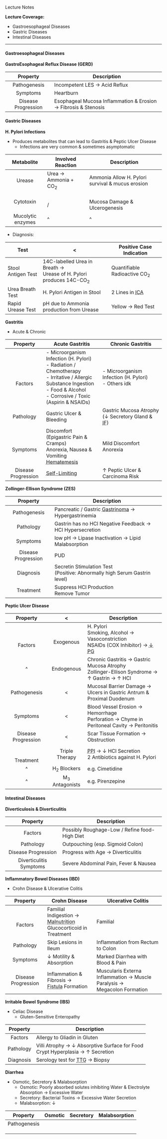 Lecture Notes

**Lecture Coverage:**
- Gastroesophageal Diseases
- Gastric Diseases
- Intestinal Diseases

---
#### **Gastroesophageal Diseases**

**GastroEsophageal Reflux Disease (GERD)**

|      Property       | Description                                                    |
| :-----------------: | -------------------------------------------------------------- |
|    Pathogenesis     | Incompetent LES → Acid Reflux                                  |
|      Symptoms       | Heartburn                                                      |
| Disease Progression | Esophageal Mucosa Inflammation & Erosion → Fibrosis & Stenosis |


#### **Gastric Diseases**
**H. Pylori Infections**
- Produces metabolites that can lead to Gastritis & Peptic Ulcer Disease
	- Infections are very common & sometimes asymptomatic

|    Metabolite     | Involved Reaction               | Description                                      |
| :---------------: | ------------------------------- | ------------------------------------------------ |
|      Urease       | Urea → Ammonia + CO<sub>2</sub> | Ammonia Allow H. Pylori survival & mucus erosion |
|     Cytotoxin     | <br>/                           | <br>Mucosa Damage & Ulcerogenesis                |
| Mucolytic enzymes | ^                               | ^                                                |
- Diagnosis:

| Test               | <                                                                                | Positive Case Indication                                       |
| ------------------ | -------------------------------------------------------------------------------- | -------------------------------------------------------------- |
| Stool Antigen Test | 14C-labelled Urea in Breath →<br>Urease of H. Pylori produces 14C-CO<sub>2</sub> | Quantifiable Radioactive CO<sub>2</sub>                        |
| Urea Breath Test   | H. Pylori Antigen in Stool                                                       | 2 Lines in <abbr Title="Immunochromatography Assay">ICA</abbr> |
| Rapid Urease Test  | pH due to Ammonia production from Urease                                         | Yellow → Red Test                                              |

**Gastritis**
- Acute & Chronic

|      Property       | Acute Gastritis                                                                                                                                                                        | Chronic Gastritis                                                                     |
| :-----------------: | -------------------------------------------------------------------------------------------------------------------------------------------------------------------------------------- | ------------------------------------------------------------------------------------- |
|   <br><br>Factors   | - Microorganism Infection (H. Pylori)<br>- Radiation / Chemotherapy<br>- Irritative / Allergic Substance Ingestion<br>   - Food & Alcohol<br>   - Corrosive / Toxic (Aspirin & NSAIDs) | - Microorganism Infection (H. Pylori)<br>- Others idk                                 |
|      Pathology      | Gastric Ulcer & Bleeding                                                                                                                                                               | Gastric Mucosa Atrophy (↓ Secretory Gland & <abbr Title="Intrinsic Factor">IF</abbr>) |
|    <br>Symptoms     | Discomfort (Epigastric Pain & Cramps)<br>Anorexia, Nausea & Vomiting<br><abbr Title="Blood in Vomit">Hematemesis</abbr>                                                                | Mild Discomfort<br>Anorexia                                                           |
| Disease Progression | <abbr Title="Can Heal without Intervention">Self-Limiting</abbr>                                                                                                                       | ↑ Peptic Ulcer & Carcinoma Risk                                                       |

**Zollinger-Ellison Syndrome (ZES)**

|      Property       | Description                                                                                                    |
| :-----------------: | -------------------------------------------------------------------------------------------------------------- |
|    Pathogenesis     | Pancreatic / Gastric <abbr Title="Gastrin-Producing Neuroendocrine Tumor">Gastrinoma</abbr> → Hypergastrinemia |
|      Pathology      | Gastrin has no HCl Negative Feedback → HCl Hypersecretion                                                      |
|      Symptoms       | low pH → Lipase Inactivation → Lipid Malabsorption                                                             |
| Disease Progression | PUD                                                                                                            |
|      Diagnosis      | Secretin Stimulation Test<br>(Positive: Abnormally high Serum Gastrin level)                                   |
|      Treatment      | Suppress HCl Production<br>Remove Tumor                                                                        |


**Peptic Ulcer Disease**

|      Property       |             <             | Description                                                                                                                                                            |
| :-----------------: | :-----------------------: | ---------------------------------------------------------------------------------------------------------------------------------------------------------------------- |
|   <br><br>Factors   |       <br>Exogenous       | H. Pylori<br>Smoking, Alcohol → Vasoconstriction<br>NSAIDs (COX Inhibitor) → <abbr Title="Prostaglandins (↑ Mucus & HCO₃⁻ Secretion & Mucosal Blood Flow)">↓ PG</abbr> |
|          ^          |        Endogenous         | Chronic Gastritis → Gastric Mucosa Atrophy<br>Zollinger-Ellison Syndrome → ↑ Gastrin → ↑ HCl                                                                           |
|    Pathogenesis     |             <             | Mucosal Barrier Damage →<br>Ulcers in Gastric Antrum & Proximal Duodenum                                                                                               |
|      Symptoms       |             <             | Blood Vessel Erosion → Hemorrhage <br>Perforation → Chyme in Peritoneal Cavity → Peritonitis                                                                           |
| Disease Progression |             <             | Scar Tissue Formation → Obstruction                                                                                                                                    |
|  <br><br>Treatment  |      Triple Therapy       | <abbr Title="H⁺/K⁺-ATPase / Proton Pump Inhibitor">PPI</abbr> → ↓ HCl Secretion<br>2 Antibiotics against H. Pylori                                                     |
|          ^          |  H<sub>2</sub> Blockers   | e.g. Cimetidine                                                                                                                                                        |
|          ^          | M<sub>3</sub> Antagonists | e.g. Pirenzepine                                                                                                                                                       |


#### **Intestinal Diseases**
**Diverticulosis & Diverticulitis**

|        Property         | Description                                   |
| :---------------------: | --------------------------------------------- |
|         Factors         | Possibly Roughage-Low / Refine food-High Diet |
|        Pathology        | Outpouching (esp. Sigmoid Colon)              |
|   Disease Progression   | Progress with Age → Diverticulitis            |
| Diverticulitis Symptoms | Severe Abdominal Pain, Fever & Nausea         |

**Inflammatory Bowel Diseases (IBD)**
- Crohn Disease & Ulcerative Colitis

|      Property       | Crohn Disease                                                                                                                          | Ulcerative Colitis                                                           |
| :-----------------: | -------------------------------------------------------------------------------------------------------------------------------------- | ---------------------------------------------------------------------------- |
|     <br>Factors     | Familial<br>Indigestion → <abbr Title="Hypoproteinemia, Avitaminosis & Steatorrhea">Malnutrition</abbr><br>Glucocorticoid in Treatment | Familial                                                                     |
|      Pathology      | Skip Lesions in Ileum                                                                                                                  | Inflammation from Rectum to Colon                                            |
|      Symptoms       | ↓ Motility & Absorption                                                                                                                | Marked Diarrhea with Blood & Pain                                            |
| Disease Progression | Inflammation & Fibrosis → <br><abbr Title="Adhesions between Ileum loops">Fistula</abbr> Formation                                     | Muscularis Externa Inflammation → Muscle Paralysis → <br>Megacolon Formation |

**Irritable Bowel Syndrome (IBS)**
- Celiac Disease 
	- Gluten-Sensitive Enteropathy

| Property  | Description                                                                      |
| :-------: | -------------------------------------------------------------------------------- |
|  Factors  | Allergy to Gliadin in Gluten                                                     |
| Pathology | Villi Atrophy → ↓ Absorptive Surface for Food<br>Crypt Hyperplasia → ↑ Secretion |
| Diagnosis | Serology test for <abbr Title="Tissue Transglutaminase">TTG</abbr> → Biopsy      |

**Diarrhea**
- Osmotic, Secretory & Malabsorption
	- Osmotic: Poorly absorbed solutes inhibiting Water & Electrolyte Absorption → Excessive Water 
	- Secretory: Bacterial Toxins → Excessive Water Secretion
	- Malabsorption: ↓

|   Property   | Osmotic | Secretory | Malabsorption |
| :----------: | ------- | --------- | ------------- |
| Pathogenesis |         |           |               |
|              |         |           |               |
|              |         |           |               |
|              |         |           |               |